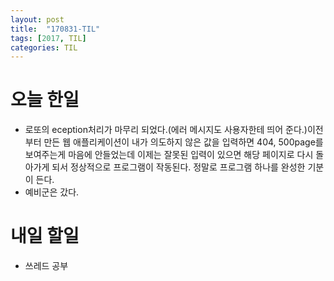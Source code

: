 ```yaml
---
layout: post
title:  "170831-TIL"
tags: [2017, TIL]
categories: TIL
---
```

오늘 한일
========
- 로또의 eception처리가 마무리 되었다.(에러 메시지도 사용자한테 띄어 준다.)이전 부터 만든 웹 애플리케이션이 내가 의도하지 않은 값을 입력하면 404, 500page를 보여주는게 마음에 안들었는데 이제는 잘못된 입력이 있으면 해당 페이지로 다시 돌아가게 되서 정상적으로 프로그램이 작동된다. 정말로 프로그램 하나를 완성한 기분이 든다.
- 예비군은 갔다.

내일 할일
=======
- 쓰레드 공부
